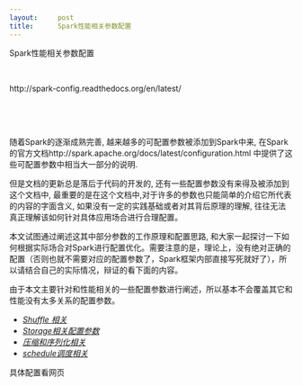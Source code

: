```yaml
---
layout:     post
title:      Spark性能相关参数配置
---
```

<div id="article_content" class="article_content clearfix csdn-tracking-statistics" data-pid="blog" data-mod="popu_307" data-dsm="post">
								            <link rel="stylesheet" href="https://csdnimg.cn/release/phoenix/template/css/ck_htmledit_views-f76675cdea.css">
						<div class="htmledit_views" id="content_views">
                
<p></p>
<p class="p1"><span class="s1">Spark性能相关参数配置</span></p>
<br><p>http://spark-config.readthedocs.org/en/latest/</p>
<p><br></p>
<p><br></p>
<p></p>
<p class="p1">随着Spark的逐渐成熟完善, 越来越多的可配置参数被添加到Spark中来, 在Spark的官方文档http://spark.apache.org/docs/latest/configuration.html 中提供了这些可配置参数中相当大一部分的说明.</p>
<p class="p1">但是文档的更新总是落后于代码的开发的, 还有一些配置参数没有来得及被添加到这个文档中, 最重要的是在这个文档中,对于许多的参数也只能简单的介绍它所代表的内容的字面含义, 如果没有一定的实践基础或者对其背后原理的理解, 往往无法真正理解该如何针对具体应用场合进行合理配置。</p>
<p class="p1">本文试图通过阐述这其中部分参数的工作原理和配置思路, 和大家一起探讨一下如何根据实际场合对Spark进行配置优化。需要注意的是，理论上，没有绝对正确的配置（否则也就不需要对应的配置参数了，Spark框架内部直接写死就好了），所以请结合自己的实际情况，辩证的看下面的内容。</p>
<p class="p1">由于本文主要针对和性能相关的一些配置参数进行阐述，所以基本不会覆盖其它和性能没有太多关系的配置参数。</p>
<ul class="ul1"><li class="li2"><em></em><a href="http://spark-config.readthedocs.org/en/latest/shuffle.html" rel="nofollow"><em>Shuffle 相关</em></a></li><li class="li2"><em></em><a href="http://spark-config.readthedocs.org/en/latest/storage.html" rel="nofollow"><em>Storage相关配置参数</em></a></li><li class="li2"><em></em><a href="http://spark-config.readthedocs.org/en/latest/compress.html" rel="nofollow"><em>压缩和序列化相关</em></a></li><li class="li2"><em></em><a href="http://spark-config.readthedocs.org/en/latest/scheduler.html" rel="nofollow"><em>schedule调度相关</em></a></li></ul>
具体配置看网页
            </div>
                </div>